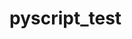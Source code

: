 # pyscript_test

<head>
  <link rel="stylesheet" href="https://pyscript.net/alpha/pyscript.css" />
  <script defer src="https://pyscript.net/alpha/pyscript.js"></script>
</head>
  
<body>
  <py-script>
  </py-script>
  <py-repl id="my-repl" auto-generate="true"></py-repl>
</body>
